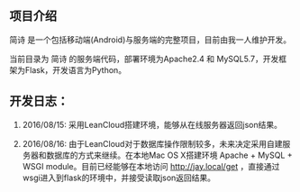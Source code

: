 ## 项目介绍

简诗 是一个包括移动端(Android)与服务端的完整项目，目前由我一人维护开发。



当前目录为 简诗 的服务端代码，部署环境为Apache2.4 和 MySQL5.7，开发框架为Flask，开发语言为Python。



## 开发日志：

1. 2016/08/15: 采用LeanCloud搭建环境，能够从在线服务器返回json结果。



2. 2016/08/16: 由于LeanCloud对于数据库操作限制较多，未来决定采用自建服务器和数据库的方式来继续。在本地Mac OS X搭建环境 Apache + MySQL + WSGI module。目前已经能够在本地访问 http://jay.local/get ，直接通过wsgi进入到flask的环境中，并接受读取json返回结果。